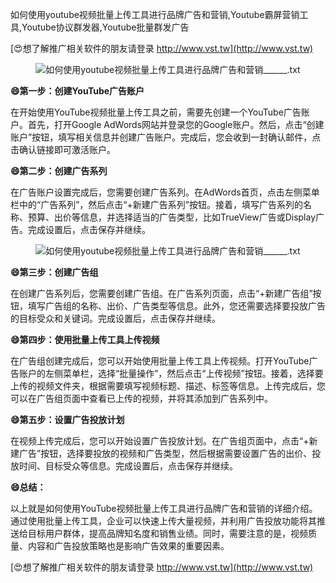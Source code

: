 如何使用youtube视频批量上传工具进行品牌广告和营销,Youtube霸屏营销工具,Youtube协议群发器,Youtube批量群发广告

[😍想了解推广相关软件的朋友请登录 http://www.vst.tw](http://www.vst.tw)

 <center><img src="https://vst.tw/MP4/tuiguang/png/5.png" alt="如何使用youtube视频批量上传工具进行品牌广告和营销______.txt"></center>

**😄第一步：创建YouTube广告账户**

在开始使用YouTube视频批量上传工具之前，需要先创建一个YouTube广告账户。首先，打开Google AdWords网站并登录您的Google账户。然后，点击“创建账户”按钮，填写相关信息并创建广告账户。完成后，您会收到一封确认邮件，点击确认链接即可激活账户。

**😄第二步：创建广告系列**

在广告账户设置完成后，您需要创建广告系列。在AdWords首页，点击左侧菜单栏中的“广告系列”，然后点击“+新建广告系列”按钮。接着，填写广告系列的名称、预算、出价等信息，并选择适当的广告类型，比如TrueView广告或Display广告。完成设置后，点击保存并继续。

 <center><img src="https://vst.tw/MP4/tuiguang/png/4.png" alt="如何使用youtube视频批量上传工具进行品牌广告和营销______.txt"></center>

**😄第三步：创建广告组**

在创建广告系列后，您需要创建广告组。在广告系列页面，点击“+新建广告组”按钮，填写广告组的名称、出价、广告类型等信息。此外，您还需要选择要投放广告的目标受众和关键词。完成设置后，点击保存并继续。

**😄第四步：使用批量上传工具上传视频**

在广告组创建完成后，您可以开始使用批量上传工具上传视频。打开YouTube广告账户的左侧菜单栏，选择“批量操作”，然后点击“上传视频”按钮。接着，选择要上传的视频文件夹，根据需要填写视频标题、描述、标签等信息。上传完成后，您可以在广告组页面中查看已上传的视频，并将其添加到广告系列中。

**😄第五步：设置广告投放计划**

在视频上传完成后，您可以开始设置广告投放计划。在广告组页面中，点击“+新建广告”按钮，选择要投放的视频和广告类型，然后根据需要设置广告的出价、投放时间、目标受众等信息。完成设置后，点击保存并继续。

**😄总结：**

以上就是如何使用YouTube视频批量上传工具进行品牌广告和营销的详细介绍。通过使用批量上传工具，企业可以快速上传大量视频，并利用广告投放功能将其推送给目标用户群体，提高品牌知名度和销售业绩。同时，需要注意的是，视频质量、内容和广告投放策略也是影响广告效果的重要因素。

[😍想了解推广相关软件的朋友请登录 http://www.vst.tw](http://www.vst.tw)



